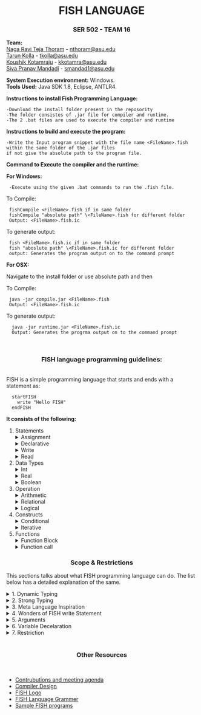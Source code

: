 
 <h1 align="center"> FISH LANGUAGE </h1>  
 <h3 align="center"> SER 502 - TEAM 16 </h3> 

 **Team:** <br> [Naga Ravi Teja Thoram](https://github.com/ravitejathoram)  - nthoram@asu.edu<br>
 [Tarun Kolla](https://github.com/tarunkolla) - tkolla@asu.edu<br>
 [Koushik Kotamraju](https://github.com/koushik1610) - kkotamra@asu.edu<br>
 [Siva Pranav Mandadi](https://github.com/mspranav) - smandad1@asu.edu<br>

 **System Execution environment:** Windows.<br>
 **Tools Used:** Java SDK 1.8, Eclipse, ANTLR4.<br>

 **Instructions to install Fish Programming Language:**<br>
 
    -Download the install folder present in the reposority
    -The folder consistes of .jar file for compiler and runtime.
    -The 2 .bat files are used to execute the compiler and runtime
 
 **Instructions to build and execute the program:**<br>

    -Write the Input program snippet with the file name <FileName>.fish within the same folder of the .jar files
    if not give the absolute path to the program file.

 
 **Command to Execute the compiler and the runtime:**<br>

**For Windows:** 
    
     -Execute using the given .bat commands to run the .fish file. 
   To Compile: 
   
     fishCompile <FileName>.fish if in same folder 
     fishCompile "absolute path" \<FileName>.fish for different folder
     Output: <FileName>.fish.ic
   To generate output:
    
     fish <FileName>.fish.ic if in same folder
     fish "aboslute path" \<FileName>.fish.ic for different folder
     output: Generates the program output on to the command prompt
     
**For OSX:**
   
   Navigate to the install folder or use absolute path and then
   
   To Compile:
      
     java -jar compile.jar <FileName>.fish
     Output: <FileName>.fish.ic
     
   To generate output:
   
      java -jar runtime.jar <FileName>.fish.ic
      Output: Generates the progrma output on to the command prompt
 
 <br>

<h3 align="center"> FISH language programming guidelines: </h3>

 <br>
FISH is a simple programming language that starts and ends with a statement as: 
 
  
 ```
   startFISH
     write "Hello FISH"
   endFISH
 ```
 
 **It consists of the following:**
 <ol type="1">

   <li>Statements</li>
  
  <details>
  <summary>Assignment</summary>
   <p>
    Fish language supports assignment statements and can be writen as: 
	   
   ```
   $f
   f = 1
   ```
   </p>
   </details>
  
  <details>
 <summary>Declarative</summary>
   <p>
  Data types should be declared with a $ sign as:
  
  ```
  $a $b
  ```
   </p>
    </details>
  
  <details>
 <summary>Write</summary>
   <p>
    Write is used to display a promt such as:
    
   ```
    $f
    f=27
    write f
   ```
   Write can also be used to display portion of a line: 
   
   ```
   write "Keep fishing"
   ```
   </p>
  </details>
  
  
  <details>
 <summary>Read</summary>
   <p>
    Read is used for obtaining input of the primitive types such as Int and can be writen as:
    
   ```
   $f
   write "give the value of f:"
   read f
   ```
   </p>
    </details>
 <li>Data Types</li>
 <details>
 <summary>Int</summary>
  <p>
   It is recommended that Integer values are to be declared at the start of the program and can be initialized as follows:
  
   ```
   $f
   f = 0
   ```
   We can also have multiple initializations on the same line
   
   ```
   $f $i
   f = 0 i = -1
   ```
  </p>
  </details>
  
  <details>
 <summary>Real</summary>
 <p>
 Real numbers such as 1.0, 2.2, 3.67 etc., can be intialized as follows:
  
  ```
  $f
  f = 2.7
  ```
  As Fish language supports dynamic typing we do not have to specify the type.
 </p>
 
  </details>
  <details>
 <summary>Boolean</summary>
   <p>
    Fish supports boolean types and can be intialized as:
	   
   ```
   $f
   f = true
   $i
   i = false
   ```
   </p>
    </details>

  <li>Operation</li>
    <details>
 <summary>Arithmetic</summary>
   <p>
    Fish programming language suports arthmetic operations such as adition '+', subraction '-', multiplication '*', division '/', modulus '%'.	
   
   ```
   $f
   $i
   $operate
   i = 2
   read f
   
  operate = (f % 3) - i
  
  write operate
   ```
   </p>
    </details>
    
   <details>
 <summary>Relational</summary>
   <p>
   Fish supports relational operators such as equalto '==', notequalto '!=', lessthan '<', graterthan '>', lessthaorequalto '<=', greaterthanorequlato'>='. 
   
   ```
   $f $i
   f = 2
   read i
   if(i >= 2):
       wiite "i is greater than or equal to 2"
   endif
   ```
   </p>
    </details>
    
  <details>
 <summary>Logical</summary>
   <p>
   Logical operators AND '&&' , OR '||' are supported by fish and their syntax is as follows:
   
   ```
   $f
   f=1
   if(f&&1):
       write "It works"
   endif
   ```
   </p>
    </details>
   
   
  <li>Constructs</li>
    <details>
 <summary>Conditional</summary>
   <p>
    If is a control flow statement that starts as if(): and ends with endif as:
   
   ```
    $f
    read f
    
    if(f == 0):
        write "f is zero"
    endif 
   ```
   If can also be followed with an else statement:
   
   ```
   $f $i $s $h
   f=0 i=1
   read h
   
   if( h == 0):
       s = f + i
       write s
   else:
       s = f * i
       write s
   endif
   ```
   </p>
    </details>
   
   <details>
   <summary>Iterative</summary>
   <p>
    The loop statement continually executes a block while a particular condition is true. Its syntax can be expressed as:
   
   ```
    $f
    f=4
    loop(f > 1):
        write f
	f = f - 1
    endloop
   ```
   </p>
   </details>
   <li>Functions</li>
   <details>
   <summary>Function Block</summary>
   <p>
   Fish language supports functions that start with fun(), ends with endfun and should have a return as:
	   
   ```
   fun NAME($f):
       <statements>
       <return Statement> 
   endfun    
   ```
   </p>
   </details>
    <details>
   <summary>Function call</summary>
   <p>
   Functions in Fish supports function calls as that also writes return values:
	 
   ```
   $f $i
   f = NAME(<argument>)
   f = i + NAME(<argument>)
   write NAME(<argument>)
   ```
   </p>
   </details>
   
</ol> 


 <h3 align= "center" >Scope & Restrictions</h3>

This sections talks about what FISH programming language can do. The list below has a detailed explanation of the same.

  
  <details>
  <summary>1. Dynamic Typing</summary>
 <p> 
	<ul>
 
 <li> Our programming language dynamically decides the data types of variables just like Java Script/Python.</li>
 <li> We support three data types and user only need to declare variable, need not bother about type of variable. </li>
	 <li>   Whenever a variable is declared we are giving default value as "0" and setting default type as "NONE". </li>
	 <li>   Based on the context, we typecast data or shows error message to perform operations among data types. 
	 <li>   Consider the example program <a href="https://github.com/tarunkolla/SER502-Spring2018-Team16/blob/master/data/Test-Cases/Test-Programs/dynamicTyping.fish">dynamicTyping.fish</a> </li>
	   			o/p of that program is : <br>
		                        
	a: 
	1 type:NUMBER
	a:
	3.0 type:REAL
					
&emsp; The output illustrates the dynamic typing in our language because based on context the type of variable "a" is 
	   changing. 
	  <li>  The simple pinciple we followed in order to achieve dynamic typing is taking care of context/types whenever assignment
	   statement triggers. 
	   <li> The priority FISH follows to choose type based on context whenever heterogenous types occurs is <br>
	   &emsp; <b>	Scenario 1 </b>(in case of Arithemetic and Relational Operations): <br>  &emsp; REAL > NUMBER > NONE (example "dynamicTyping.fish" also illustrates this concept at the statement a = a + b <br> &emsp; where b = 2.0 after executing this statement a becomes REAL prior to that it is NUMBER) <br>
	  &emsp; <b>Scanario 2 </b>(in case of Logical operations) : <br>  &emsp; BOOLEAN (logical operations such as AND/OR works only if operands are BOOLEAN)</ul> </p>
 </details>
 

	   
 <details>
 <summary>2. Strong Typing</summary>
 <p>
	 <ul> <li>Identifier and assignment statement are places where we can loose our control over program. Whenever we are assigning a identifier
	   to another indentifier i.e a=b (b must hold a value prior to this assignment statement). Since Fish is a Strongly typed language it </li> <br> 
	  &emsp; checks scope of 'b' in the environment before assignment. <br>
	  &emsp; Consider the program <a href="https://github.com/tarunkolla/SER502-Spring2018-Team16/blob/master/data/Test-Cases/Test-Programs/strongTyping.fish">StrongTyping.fish</a> <br>
 o/p of that program is :
        
	variable not declared : d
	variable not declared : b
				
(*PRINTING ERROR MESSAGES AS OUR OWN EXCEPTIONS ARE NOT DEFINED*) <br>
		<li>This program proves that FISH dont allow assignment of undeclared variable to another varible or use of undeclared variable any where in the program thereby proving the quality of STRONG TYPING. </li>
		<li> The restriction in this strong typing occurs only at "checking no.of arguments at functioncall == no.of parameters at function definition". We havenot checked this during runtime. </li> </ul> </p>
 </details>
 
  <details>
 <summary>3. Meta Language Inspiration</summary>
 <p>
	 <ul>
		 <li>Inspired from ML, Fish also prints type of "variable" on console when used along with write "statement" (i.e write a => display value and type of 'a' on console).  <br>  Printing type of variable will also exibits our "DYNAMIC TYPING".</p> </li>
		 </ul>
 </details>
 
  <details>
 <summary>4. Wonders of FISH write Statement</summary>
 <p> 
		<ul> <li>write can hold a function call (prints return value) </li>
		<li>write can evaluate expressions (arithemetic operations,logical and relational operations) </li>
	(illustrated in <a href="https://github.com/tarunkolla/SER502-Spring2018-Team16/blob/master/data/Test-Cases/Test-Programs/wondersOfWrite.fish">wondersOFWrite.fish</a> program and <a href="https://github.com/tarunkolla/SER502-Spring2018-Team16/blob/master/data/Test-Cases/Test-Programs/sampleFunc.fish">sampleFunc.fish</a> ) </ul></p>
 </details>
 
  <details>
 <summary>5. Arguments</summary>
 <p><ul><li>FISH Functions can take expressions as "arguments" and Fish Fucntions can be part of expressions. This scenario is illustrated in the <a href="https://github.com/tarunkolla/SER502-Spring2018-Team16/blob/master/data/Test-Cases/Test-Programs/sampleFunc.fish">sampleFunc.fish</a> program.</li></ul></p>
 </details>
 
  <details>
 <summary>6. Variable Decelaration</summary>
 <p><ul><li>Fish allows to declare variable at any part of program and from that point of declaration that variable holds "Global Scope". This is good thing but this led to some restriction for us i.e. Use of Same variables in the Function Block and Main Block can corrupt the program. This problem is due to use of global environment hash table instead we have to create environment states block specifically to restrict scope. </li></ul></p>
 </details>
 
  <details>
 <summary>7. Restriction</summary>
 <p><ul><li>FISH functions demand atleast one argument. Our grammar and runtime is in accordance with this feature. </li>
	  <li> FISH fucntions do not support "Recursion". <br>
	   			The reason for this is because we havent created Dynamic Stack Frame to handle environment and runtimestack of each function. We handled everything in global stack. </li>
	  <li> FISH functions expects definition of recent function call first.  <br>
	   			 Consider the example "sampleFunctions.fish" in this as "SUB" is latest function call the definition of the SUB must be found prior to "ADD" <br> 
	   			The reason for this restriction is due to usage of stack during compile time while forming intermediate code to store the point of function call.</li>
	<li> Functions can take given expressions as arguments bu it is recommend to leave a space between the operand and operators. Consider the example of f+1, this recommended to be writen as f + 1.</li></ul> </p>
 </details>


 
 <br>

<h3 align = "center"> Other Resources </h3> <br>

 * [Contrubutions and meeting agenda](doc/contribution.txt) 
 * [Compiler Design](doc/design/Compiler-Design.jpg)
 * [FISH Logo](doc/design/FISH.jpg)
 * [FISH Language Grammer](doc/design/grammar/FishLanguage.g4)
 * [Sample FISH programs](data/Test-Cases/Test-Programs)

